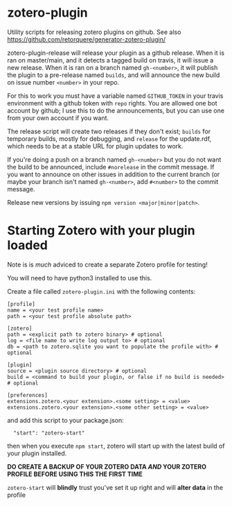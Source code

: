 # zotero-plugin

Utility scripts for releasing zotero plugins on github. See also https://github.com/retorquere/generator-zotero-plugin/

zotero-plugin-release will release your plugin as a github release.
When it is ran on master/main, and it detects a tagged build on travis,
it will issue a new release. When it is ran on a branch named
`gh-<number>`, it will publish the plugin to a pre-release named
`builds`, and will announce the new build on issue number `<number>`
in your repo.

For this to work you must have a variable named `GITHUB_TOKEN` in
your travis environment with a github token with `repo` rights. You
are allowed one bot account by github; I use this to do the
announcements, but you can use one from your own account if you
want.

The release script will create two releases if they don't exist;
`builds` for temporary builds, mostly for debugging, and `release`
for the update.rdf, which needs to be at a stable URL for plugin
updates to work.

If you're doing a push on a branch named `gh-<number>` but you do
not want the build to be announced, include `#norelease` in the
commit message. If you want to announce on other issues in addition
to the current branch (or maybe your branch isn't named `gh-<number>`,
add `#<number>` to the commit message.

Release new versions by issuing `npm version <major|minor|patch>`.

# Starting Zotero with your plugin loaded

Note is is *much* adviced to create a separate Zotero profile for testing!

You will need to have python3 installed to use this.

Create a file called `zotero-plugin.ini` with the following contents:

```
[profile]
name = <your test profile name>
path = <your test profile absolute path>

[zotero]
path = <explicit path to zotero binary> # optional
log = <file name to write log output to> # optional
db = <path to zotero.sqlite you want to populate the profile with> # optional

[plugin]
source = <plugin source directory> # optional
build = <command to build your plugin, or false if no build is needed> # optional

[preferences]
extensions.zotero.<your extension>.<some setting> = <value>
extensions.zotero.<your extension>.<some other setting> = <value>
```

and add this script to your package.json:

```
  "start": "zotero-start"
```

then when you execute `npm start`, zotero will start up with the latest build of your plugin installed.

**DO CREATE A BACKUP OF YOUR ZOTERO DATA *AND* YOUR ZOTERO PROFILE BEFORE USING THIS THE FIRST TIME**

`zotero-start` will **blindly** trust you've set it up right and will **alter data** in the profile
